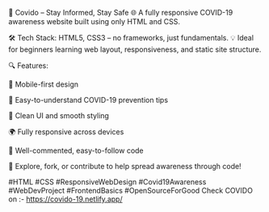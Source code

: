 🚀 Covido – Stay Informed, Stay Safe 🌐
A fully responsive COVID-19 awareness website built using only HTML and CSS.

🛠️ Tech Stack: HTML5, CSS3 – no frameworks, just fundamentals.
💡 Ideal for beginners learning web layout, responsiveness, and static site structure.

🔍 Features:

📱 Mobile-first design

🧼 Easy-to-understand COVID-19 prevention tips

🎨 Clean UI and smooth styling

🌍 Fully responsive across devices

🧰 Well-commented, easy-to-follow code

💬 Explore, fork, or contribute to help spread awareness through code!

#HTML #CSS #ResponsiveWebDesign #Covid19Awareness #WebDevProject #FrontendBasics #OpenSourceForGood
Check COVIDO on :-  https://covido-19.netlify.app/
